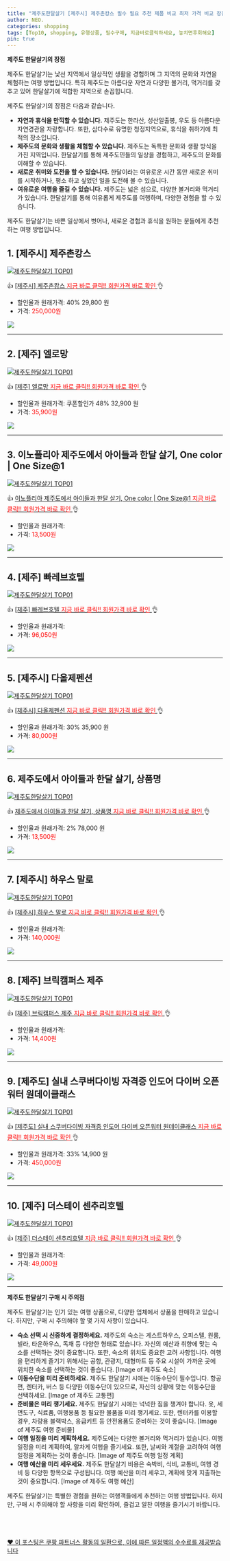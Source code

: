 ```yaml
---
title: "제주도한달살기 [제주시] 제주촌캉스 필수 필요 추천 제품 비교 최저 가격 비교 장점 구매 후기 구매평"
author: NEO.
categories: shopping
tags: [Top10, shopping, 유행상품, 필수구매, 지금바로클릭하세요, 놓치면후회해요]
pin: true
---
```

**제주도 한달살기의 장점**

제주도 한달살기는 낯선 지역에서 일상적인 생활을 경험하며 그 지역의 문화와 자연을 체험하는 여행 방법입니다. 특히 제주도는 아름다운 자연과 다양한 볼거리, 먹거리를 갖추고 있어 한달살기에 적합한 지역으로 손꼽힙니다.

제주도 한달살기의 장점은 다음과 같습니다.

* **자연과 휴식을 만끽할 수 있습니다.** 제주도는 한라산, 성산일출봉, 우도 등 아름다운 자연경관을 자랑합니다. 또한, 삼다수로 유명한 청정지역으로, 휴식을 취하기에 최적의 장소입니다.
* **제주도의 문화와 생활을 체험할 수 있습니다.** 제주도는 독특한 문화와 생활 방식을 가진 지역입니다. 한달살기를 통해 제주도민들의 일상을 경험하고, 제주도의 문화를 이해할 수 있습니다.
* **새로운 취미와 도전을 할 수 있습니다.** 한달이라는 여유로운 시간 동안 새로운 취미를 시작하거나, 평소 하고 싶었던 일을 도전해 볼 수 있습니다.
* **여유로운 여행을 즐길 수 있습니다.** 제주도는 넓은 섬으로, 다양한 볼거리와 먹거리가 있습니다. 한달살기를 통해 여유롭게 제주도를 여행하며, 다양한 경험을 할 수 있습니다.

제주도 한달살기는 바쁜 일상에서 벗어나, 새로운 경험과 휴식을 원하는 분들에게 추천하는 여행 방법입니다.

   

## 1. [제주시] 제주촌캉스

[![제주도한달살기 TOP01](https://thumbnail9.coupangcdn.com/thumbnails/remote/490x490ex/image/travel_reactor/static/booking/image/pension/ddnayo/12098540-9b7b-4f54-a2b9-379dc1ea652c.jpg)](https://link.coupang.com/re/AFFTDP?lptag=AF3617701&subid=GithubCoopas&pageKey=10000000674317&traceid=V0-153&itemId=None&vendorItemId=None)


👍 [[제주시] 제주촌캉스 <font color=red> 지금 바로 클릭!! 회원가격 바로 확인 </font> ](https://link.coupang.com/re/AFFTDP?lptag=AF3617701&subid=GithubCoopas&pageKey=10000000674317&traceid=V0-153&itemId=None&vendorItemId=None) 👌 


- 할인율과 원래가격: 40%  29,800   원
- 가격: <span style='color:red'>250,000원</span>

[![](/discount_price.png)](https://link.coupang.com/re/AFFTDP?lptag=AF3617701&subid=GithubCoopas&pageKey=10000000674317&traceid=V0-153&itemId=None&vendorItemId=None)

---


   

## 2. [제주] 엘로망 

[![제주도한달살기 TOP01](https://thumbnail6.coupangcdn.com/thumbnails/remote/490x490ex/image/travel_reactor/travelSeller/resort/A00570952/aa8e0e75-5aa0-446f-99bb-ebde56d77f98.jpg)](https://link.coupang.com/re/AFFTDP?lptag=AF3617701&subid=GithubCoopas&pageKey=10000000630819&traceid=V0-153&itemId=None&vendorItemId=None)


👍 [[제주] 엘로망  <font color=red> 지금 바로 클릭!! 회원가격 바로 확인 </font> ](https://link.coupang.com/re/AFFTDP?lptag=AF3617701&subid=GithubCoopas&pageKey=10000000630819&traceid=V0-153&itemId=None&vendorItemId=None) 👌 


- 할인율과 원래가격: 쿠폰할인가 48%  32,900   원
- 가격: <span style='color:red'>35,900원</span>

[![](/discount_price.png)](https://link.coupang.com/re/AFFTDP?lptag=AF3617701&subid=GithubCoopas&pageKey=10000000630819&traceid=V0-153&itemId=None&vendorItemId=None)

---


   

## 3. 이노플리아 제주도에서 아이들과 한달 살기, One color | One Size@1

[![제주도한달살기 TOP01](https://thumbnail10.coupangcdn.com/thumbnails/remote/490x490ex/image/vendor_inventory/5df0/9be03e0009ea86d8eb7e5380a25f336fa883046a43309e3cc9e0fcbfbbde.jpg)](https://link.coupang.com/re/AFFSDP?lptag=AF3617701&subid=GithubCoopas&pageKey=1385924868&traceid=V0-153&itemId=2421271957&vendorItemId=70415417566)


👍 [이노플리아 제주도에서 아이들과 한달 살기, One color | One Size@1 <font color=red> 지금 바로 클릭!! 회원가격 바로 확인 </font> ](https://link.coupang.com/re/AFFSDP?lptag=AF3617701&subid=GithubCoopas&pageKey=1385924868&traceid=V0-153&itemId=2421271957&vendorItemId=70415417566) 👌 


- 할인율과 원래가격: 
- 가격: <span style='color:red'>13,500원</span>

[![](/discount_price.png)](https://link.coupang.com/re/AFFSDP?lptag=AF3617701&subid=GithubCoopas&pageKey=1385924868&traceid=V0-153&itemId=2421271957&vendorItemId=70415417566)

---


   

## 4. [제주] 빠레브호텔

[![제주도한달살기 TOP01](https://thumbnail8.coupangcdn.com/thumbnails/remote/490x490ex/image/travel_reactor/travelConnect/hotel/A00201450/fd7e1a58-ed44-44a2-9884-ed7102c4bcf8.jpg)](https://link.coupang.com/re/AFFTDP?lptag=AF3617701&subid=GithubCoopas&pageKey=10000002831183&traceid=V0-153&itemId=None&vendorItemId=None)


👍 [[제주] 빠레브호텔 <font color=red> 지금 바로 클릭!! 회원가격 바로 확인 </font> ](https://link.coupang.com/re/AFFTDP?lptag=AF3617701&subid=GithubCoopas&pageKey=10000002831183&traceid=V0-153&itemId=None&vendorItemId=None) 👌 


- 할인율과 원래가격: 
- 가격: <span style='color:red'>96,050원</span>

[![](/discount_price.png)](https://link.coupang.com/re/AFFTDP?lptag=AF3617701&subid=GithubCoopas&pageKey=10000002831183&traceid=V0-153&itemId=None&vendorItemId=None)

---


   

## 5. [제주시] 다올제펜션

[![제주도한달살기 TOP01](https://thumbnail7.coupangcdn.com/thumbnails/remote/490x490ex/image/travel_reactor/static/booking/image/pension/ddnayo/b9635f90-1399-416c-8045-bad165536c09.jpg)](https://link.coupang.com/re/AFFTDP?lptag=AF3617701&subid=GithubCoopas&pageKey=173491979&traceid=V0-153&itemId=None&vendorItemId=None)


👍 [[제주시] 다올제펜션 <font color=red> 지금 바로 클릭!! 회원가격 바로 확인 </font> ](https://link.coupang.com/re/AFFTDP?lptag=AF3617701&subid=GithubCoopas&pageKey=173491979&traceid=V0-153&itemId=None&vendorItemId=None) 👌 


- 할인율과 원래가격: 30%  35,900   원
- 가격: <span style='color:red'>80,000원</span>

[![](/discount_price.png)](https://link.coupang.com/re/AFFTDP?lptag=AF3617701&subid=GithubCoopas&pageKey=173491979&traceid=V0-153&itemId=None&vendorItemId=None)

---


   

## 6. 제주도에서 아이들과 한달 살기, 상품명

[![제주도한달살기 TOP01](https://thumbnail10.coupangcdn.com/thumbnails/remote/490x490ex/image/vendor_inventory/42a1/cd52b2bbb9eab54572e552dd6a9ab8fa03ffa6e96ebaec969f7c232a1cb7.jpg)](https://link.coupang.com/re/AFFSDP?lptag=AF3617701&subid=GithubCoopas&pageKey=6301894078&traceid=V0-153&itemId=13035096085&vendorItemId=80297954182)


👍 [제주도에서 아이들과 한달 살기, 상품명 <font color=red> 지금 바로 클릭!! 회원가격 바로 확인 </font> ](https://link.coupang.com/re/AFFSDP?lptag=AF3617701&subid=GithubCoopas&pageKey=6301894078&traceid=V0-153&itemId=13035096085&vendorItemId=80297954182) 👌 


- 할인율과 원래가격: 2%  78,000   원
- 가격: <span style='color:red'>13,500원</span>

[![](/discount_price.png)](https://link.coupang.com/re/AFFSDP?lptag=AF3617701&subid=GithubCoopas&pageKey=6301894078&traceid=V0-153&itemId=13035096085&vendorItemId=80297954182)

---


   

## 7. [제주시] 하우스 말로

[![제주도한달살기 TOP01](https://thumbnail10.coupangcdn.com/thumbnails/remote/490x490ex/image/travel_reactor/static/booking/image/pension/ddnayo/793432fe-aab8-4753-b8e0-7fa8d3245dae.jpg)](https://link.coupang.com/re/AFFTDP?lptag=AF3617701&subid=GithubCoopas&pageKey=10000002832414&traceid=V0-153&itemId=None&vendorItemId=None)


👍 [[제주시] 하우스 말로 <font color=red> 지금 바로 클릭!! 회원가격 바로 확인 </font> ](https://link.coupang.com/re/AFFTDP?lptag=AF3617701&subid=GithubCoopas&pageKey=10000002832414&traceid=V0-153&itemId=None&vendorItemId=None) 👌 


- 할인율과 원래가격: 
- 가격: <span style='color:red'>140,000원</span>

[![](/discount_price.png)](https://link.coupang.com/re/AFFTDP?lptag=AF3617701&subid=GithubCoopas&pageKey=10000002832414&traceid=V0-153&itemId=None&vendorItemId=None)

---


   

## 8. [제주] 브릭캠퍼스 제주

[![제주도한달살기 TOP01](https://thumbnail6.coupangcdn.com/thumbnails/remote/490x490ex/image/travel_reactor/travelSeller/common/A00186603/420485b7-360c-4cf5-9ba1-405d4e637881.jpg)](https://link.coupang.com/re/AFFTDP?lptag=AF3617701&subid=GithubCoopas&pageKey=10000000504031&traceid=V0-153&itemId=None&vendorItemId=None)


👍 [[제주] 브릭캠퍼스 제주 <font color=red> 지금 바로 클릭!! 회원가격 바로 확인 </font> ](https://link.coupang.com/re/AFFTDP?lptag=AF3617701&subid=GithubCoopas&pageKey=10000000504031&traceid=V0-153&itemId=None&vendorItemId=None) 👌 


- 할인율과 원래가격: 
- 가격: <span style='color:red'>14,400원</span>

[![](/discount_price.png)](https://link.coupang.com/re/AFFTDP?lptag=AF3617701&subid=GithubCoopas&pageKey=10000000504031&traceid=V0-153&itemId=None&vendorItemId=None)

---


   

## 9. [제주도] 실내 스쿠버다이빙 자격증 인도어 다이버 오픈워터 원데이클래스

[![제주도한달살기 TOP01](https://thumbnail10.coupangcdn.com/thumbnails/remote/490x490ex/image/travel_reactor/travelSeller/common/A00851976/d000eaf8-15eb-4eaa-869d-18ab3fe27da8.jpg)](https://link.coupang.com/re/AFFTDP?lptag=AF3617701&subid=GithubCoopas&pageKey=10000010033633&traceid=V0-153&itemId=None&vendorItemId=None)


👍 [[제주도] 실내 스쿠버다이빙 자격증 인도어 다이버 오픈워터 원데이클래스 <font color=red> 지금 바로 클릭!! 회원가격 바로 확인 </font> ](https://link.coupang.com/re/AFFTDP?lptag=AF3617701&subid=GithubCoopas&pageKey=10000010033633&traceid=V0-153&itemId=None&vendorItemId=None) 👌 


- 할인율과 원래가격: 33%  14,900   원
- 가격: <span style='color:red'>450,000원</span>

[![](/discount_price.png)](https://link.coupang.com/re/AFFTDP?lptag=AF3617701&subid=GithubCoopas&pageKey=10000010033633&traceid=V0-153&itemId=None&vendorItemId=None)

---


   

## 10. [제주] 더스테이 센추리호텔

[![제주도한달살기 TOP01](https://thumbnail10.coupangcdn.com/thumbnails/remote/490x490ex/image/travel_reactor/travelSeller/hotel/A00111416/a9295cbd-1a02-4d5c-b740-b9b1bdfa3d96.jpg)](https://link.coupang.com/re/AFFTDP?lptag=AF3617701&subid=GithubCoopas&pageKey=77754769&traceid=V0-153&itemId=None&vendorItemId=None)


👍 [[제주] 더스테이 센추리호텔 <font color=red> 지금 바로 클릭!! 회원가격 바로 확인 </font> ](https://link.coupang.com/re/AFFTDP?lptag=AF3617701&subid=GithubCoopas&pageKey=77754769&traceid=V0-153&itemId=None&vendorItemId=None) 👌 


- 할인율과 원래가격: 
- 가격: <span style='color:red'>49,000원</span>

[![](/discount_price.png)](https://link.coupang.com/re/AFFTDP?lptag=AF3617701&subid=GithubCoopas&pageKey=77754769&traceid=V0-153&itemId=None&vendorItemId=None)

---
**제주도 한달살기 구매 시 주의점**

제주도 한달살기는 인기 있는 여행 상품으로, 다양한 업체에서 상품을 판매하고 있습니다. 하지만, 구매 시 주의해야 할 몇 가지 사항이 있습니다.

* **숙소 선택 시 신중하게 결정하세요.** 제주도의 숙소는 게스트하우스, 오피스텔, 원룸, 빌라, 타운하우스, 독채 등 다양한 형태로 있습니다. 자신의 예산과 취향에 맞는 숙소를 선택하는 것이 중요합니다. 또한, 숙소의 위치도 중요한 고려 사항입니다. 여행을 편리하게 즐기기 위해서는 공항, 관광지, 대형마트 등 주요 시설이 가까운 곳에 위치한 숙소를 선택하는 것이 좋습니다.
[Image of 제주도 숙소]
* **이동수단을 미리 준비하세요.** 제주도 한달살기 시에는 이동수단이 필수입니다. 항공편, 렌터카, 버스 등 다양한 이동수단이 있으므로, 자신의 상황에 맞는 이동수단을 선택하세요.
[Image of 제주도 교통편]
* **준비물은 미리 챙기세요.** 제주도 한달살기 시에는 넉넉한 짐을 챙겨야 합니다. 옷, 세면도구, 식료품, 여행용품 등 필요한 물품을 미리 챙기세요. 또한, 렌터카를 이용할 경우, 차량용 블랙박스, 응급키트 등 안전용품도 준비하는 것이 좋습니다.
[Image of 제주도 여행 준비물]
* **여행 일정을 미리 계획하세요.** 제주도에는 다양한 볼거리와 먹거리가 있습니다. 여행 일정을 미리 계획하여, 알차게 여행을 즐기세요. 또한, 날씨와 계절을 고려하여 여행 일정을 계획하는 것이 좋습니다.
[Image of 제주도 여행 일정 계획]
* **여행 예산을 미리 세우세요.** 제주도 한달살기 비용은 숙박비, 식비, 교통비, 여행 경비 등 다양한 항목으로 구성됩니다. 여행 예산을 미리 세우고, 계획에 맞게 지출하는 것이 중요합니다.
[Image of 제주도 여행 예산]

제주도 한달살기는 특별한 경험을 원하는 여행객들에게 추천하는 여행 방법입니다. 하지만, 구매 시 주의해야 할 사항을 미리 확인하여, 즐겁고 알찬 여행을 즐기시기 바랍니다.<br><br><br><br><br> [ ❤  이 포스팅은 쿠팡 파트너스 활동의 일환으로, 이에 따른 일정액의 수수료를 제공받습니다](https://link.coupang.com/a/bcEFyh)